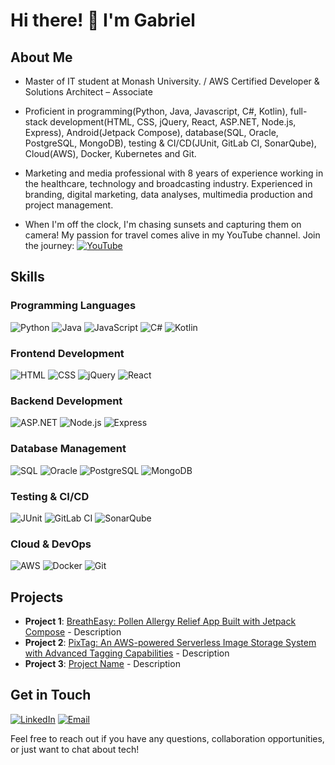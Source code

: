 # Hi there! 👋 I'm Gabriel

## About Me
- Master of IT student at Monash University. / AWS Certified Developer & Solutions Architect – Associate

- Proficient in programming(Python, Java, Javascript, C#, Kotlin), full-stack development(HTML, CSS, jQuery, React, ASP.NET, Node.js, Express), Android(Jetpack Compose), database(SQL, Oracle, PostgreSQL, MongoDB), testing & CI/CD(JUnit, GitLab CI, SonarQube), Cloud(AWS), Docker, Kubernetes and Git.


- Marketing and media professional with 8 years of experience working in the healthcare, technology and broadcasting industry. Experienced in branding, digital marketing, data analyses, multimedia production and project management.

- When I'm off the clock, I'm chasing sunsets and capturing them on camera! My passion for travel comes alive in my YouTube channel. 
Join the journey: [![YouTube](https://img.shields.io/badge/YouTube-Subscribe-red?style=flat&logo=youtube)](https://youtube.com/@acousticmind3955)


## Skills
### Programming Languages
![Python](https://img.shields.io/badge/-Python-blue?style=flat&logo=python&logoColor=white)
![Java](https://img.shields.io/badge/-Java-orange?style=flat&logo=java&logoColor=white)
![JavaScript](https://img.shields.io/badge/-JavaScript-yellow?style=flat&logo=javascript&logoColor=white)
![C#](https://img.shields.io/badge/-C%23-purple?style=flat&logo=c-sharp&logoColor=white)
![Kotlin](https://img.shields.io/badge/-Kotlin-blueviolet?style=flat&logo=kotlin&logoColor=white)

### Frontend Development
![HTML](https://img.shields.io/badge/-HTML-orange?style=flat&logo=html5&logoColor=white)
![CSS](https://img.shields.io/badge/-CSS-blue?style=flat&logo=css3&logoColor=white)
![jQuery](https://img.shields.io/badge/-jQuery-blueviolet?style=flat&logo=jquery&logoColor=white)
![React](https://img.shields.io/badge/-React-blue?style=flat&logo=react&logoColor=white)

### Backend Development
![ASP.NET](https://img.shields.io/badge/-ASP.NET-purple?style=flat&logo=.net&logoColor=white)
![Node.js](https://img.shields.io/badge/-Node.js-green?style=flat&logo=node.js&logoColor=white)
![Express](https://img.shields.io/badge/-Express-lightgrey?style=flat&logo=express&logoColor=white)

### Database Management
![SQL](https://img.shields.io/badge/-SQL-blue?style=flat&logo=sql&logoColor=white)
![Oracle](https://img.shields.io/badge/-Oracle-red?style=flat&logo=oracle&logoColor=white)
![PostgreSQL](https://img.shields.io/badge/-PostgreSQL-blue?style=flat&logo=postgresql&logoColor=white)
![MongoDB](https://img.shields.io/badge/-MongoDB-green?style=flat&logo=mongodb&logoColor=white)

### Testing & CI/CD
![JUnit](https://img.shields.io/badge/-JUnit-yellow?style=flat&logo=junit&logoColor=white)
![GitLab CI](https://img.shields.io/badge/-GitLab_CI-orange?style=flat&logo=gitlab&logoColor=white)
![SonarQube](https://img.shields.io/badge/-SonarQube-green?style=flat&logo=sonarqube&logoColor=white)

### Cloud & DevOps
![AWS](https://img.shields.io/badge/-AWS-orange?style=flat&logo=amazon-aws&logoColor=white)
![Docker](https://img.shields.io/badge/-Docker-blue?style=flat&logo=docker&logoColor=white)
![Git](https://img.shields.io/badge/-Git-black?style=flat&logo=git&logoColor=white)

## Projects
- **Project 1**: [BreathEasy: Pollen Allergy Relief App Built with Jetpack Compose](https://youtu.be/_ZVzK0NkH-U?si=DISL2ZM9Fl6S_x-Y) - Description
- **Project 2**: [PixTag: An AWS-powered Serverless Image Storage System with Advanced Tagging Capabilities](https://master.dkcd5e2fdx0x9.amplifyapp.com/) - Description
- **Project 3**: [Project Name](link-to-project) - Description

## Get in Touch
[![LinkedIn](https://img.shields.io/badge/LinkedIn-Profile-blue?style=flat&logo=linkedin)](https://www.linkedin.com/in/gabriel-yuzhou-zhang/)
[![Email](https://img.shields.io/badge/Email-Contact%20Me-red?style=flat&logo=gmail)](mailto:gblzyz@gmail.com)

Feel free to reach out if you have any questions, collaboration opportunities, or just want to chat about tech!
